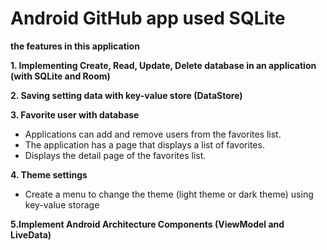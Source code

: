 # Android GitHub app used SQLite

**the features in this application**

**1. Implementing Create, Read, Update, Delete database in an application (with SQLite and Room)**<br>

**2. Saving setting data with key-value store (DataStore)**<br>

**3. Favorite user with database**<br>
- Applications can add and remove users from the favorites list.
- The application has a page that displays a list of favorites.
- Displays the detail page of the favorites list.

**4. Theme settings**
- Create a menu to change the theme (light theme or dark theme) using key-value storage

**5.Implement Android Architecture Components (ViewModel and LiveData)**
